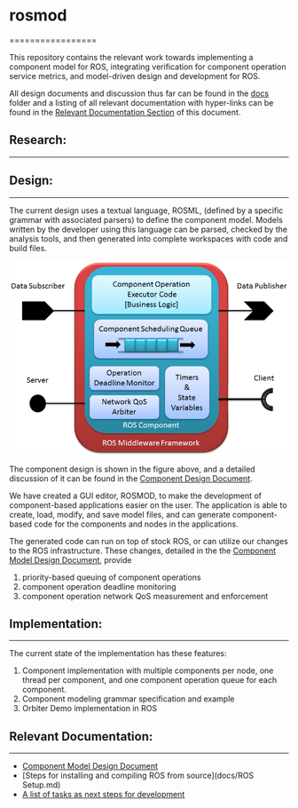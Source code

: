 # rosmod
=================

This repository contains the relevant work towards implementing a component model for ROS, integrating verification for component operation service metrics, and model-driven design and development for ROS.

All design documents and discussion thus far can be found in the [docs](docs) folder and a listing of all relevant documentation with hyper-links can be found in the [Relevant Documentation Section](#relevant-documentation) of this document.

## Research:
------------


## Design:
----------
The current design uses a textual language, ROSML, (defined by a specific grammar with associated parsers) to define the component model.  Models written by the developer using this language can be parsed, checked by the analysis tools, and then generated into complete workspaces with code and build files.

![Alt text](./figures/ros_component.png "Design of a ROS Component")

The component design is shown in the figure above, and a detailed discussion of it can be found in the [Component Design Document](./docs/ComponentModelOverview.md).

We have created a GUI editor, ROSMOD, to make the development of component-based applications easier on the user.  The application is able to create, load, modify, and save model files, and can generate component-based code for the components and nodes in the applications.

The generated code can run on top of stock ROS, or can utilize our changes to the ROS infrastructure.  These changes, detailed in the the [Component Model Design Document](docs/ComponentModelOverview.md), provide
  1. priority-based queuing of component operations
  2. component operation deadline monitoring
  3. component operation network QoS measurement and enforcement


## Implementation:
------------------
The current state of the implementation has these features:
  1. Component implementation with multiple components per node, one thread per component, and one component operation queue for each component.
  2. Component modeling grammar specification and example
  3. Orbiter Demo implementation in ROS


## Relevant Documentation:
-----------------------
* [Component Model Design Document](docs/ComponentModelOverview.md)
* [Steps for installing and compiling ROS from source](docs/ROS Setup.md)
* [A list of tasks as next steps for development](docs/Tasks.md)

